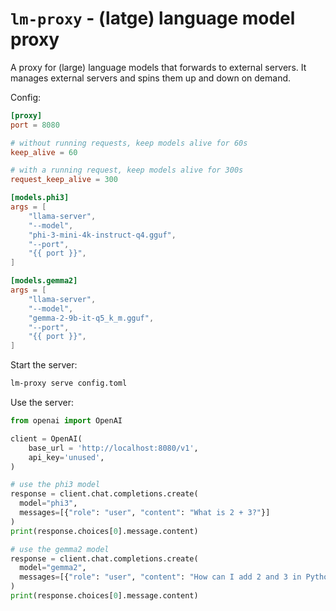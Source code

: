 # `lm-proxy` - (latge) language model proxy

A proxy for (large) language models that forwards to external servers. It manages external servers
and spins them up and down on demand.

Config:

```toml
[proxy]
port = 8080

# without running requests, keep models alive for 60s
keep_alive = 60

# with a running request, keep models alive for 300s
request_keep_alive = 300

[models.phi3]
args = [
    "llama-server",
    "--model",
    "phi-3-mini-4k-instruct-q4.gguf",
    "--port",
    "{{ port }}",
]

[models.gemma2]
args = [
    "llama-server",
    "--model",
    "gemma-2-9b-it-q5_k_m.gguf",
    "--port",
    "{{ port }}",
]
```

Start the server:

```bash
lm-proxy serve config.toml
```

Use the server:

```python
from openai import OpenAI

client = OpenAI(
    base_url = 'http://localhost:8080/v1',
    api_key='unused',
)

# use the phi3 model
response = client.chat.completions.create(
  model="phi3",
  messages=[{"role": "user", "content": "What is 2 + 3?"}]
)
print(response.choices[0].message.content)

# use the gemma2 model
response = client.chat.completions.create(
  model="gemma2",
  messages=[{"role": "user", "content": "How can I add 2 and 3 in Python?"}]
)
print(response.choices[0].message.content)
```
